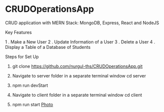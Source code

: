 # CRUDOperationsApp

CRUD application with MERN Stack: MongoDB, Express, React and NodeJS

Key Features

1 . Make a New User
2 . Update Information of a User
3 . Delete a User
4 . Display a Table of a Database of Students

Steps for Set Up

1.  git clone https://github.com/nurgul-ths/CRUDOperationsApp.git

2.  Navigate to server folder in a separate terminal window
    cd server

3.  npm run devStart

4.  Navigate to client folder in a separate terminal window
    cd client

5.  npm run start
    [Photo](photo.png)
